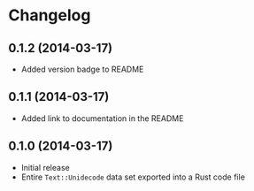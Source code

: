 # Changelog

## 0.1.2 (2014-03-17)

- Added version badge to README

## 0.1.1 (2014-03-17)

- Added link to documentation in the README

## 0.1.0 (2014-03-17)

- Initial release
- Entire `Text::Unidecode` data set exported into a Rust code file
